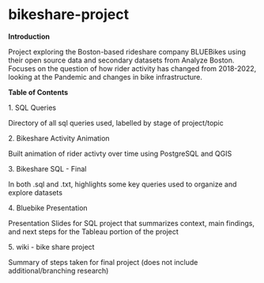 # bikeshare-project

<h><b>Introduction</b></h>
<p>Project exploring the Boston-based rideshare company BLUEBikes using their open source data and secondary datasets from Analyze Boston. Focuses on the question of how rider activity has changed from 2018-2022, looking at the Pandemic and changes in bike infrastructure. </p>

<h><b>Table of Contents</b></h>

<p>1. SQL Queries</p>
<p>Directory of all sql queries used, labelled by stage of project/topic</p>
<p>2. Bikeshare Activity Animation</p>
<p>Built animation of rider activty over time using PostgreSQL and QGIS</p>
<p>3. Bikeshare SQL - Final</p>
<p>In both .sql and .txt, highlights some key queries used to organize and explore datasets</p>
<p>4. Bluebike Presentation</p>
<p>Presentation Slides for SQL project that summarizes context, main findings, and next steps for the Tableau portion of the project</p>
<p>5. wiki - bike share project</p>
<p>Summary of steps taken for final project (does not include additional/branching research)</p>
